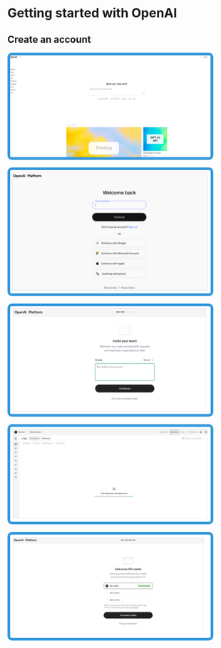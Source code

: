 # Getting started with OpenAI 

## Create an account


<img src="../images/openai-website.png" alt="Pop PNG"
     style="border: 6px solid #3498db; background: white; width: 450px; border-radius: 10px;">


<img src="../images/openai-login.png" alt="Pop PNG"
     style="border: 6px solid #3498db; background: white; width: 450px; border-radius: 10px;">
     

<img src="../images/openai-invite.png" alt="Pop PNG"
     style="border: 6px solid #3498db; background: white; width: 450px; border-radius: 10px;">
     

<img src="../images/openai-dashboard.png" alt="Pop PNG"
     style="border: 6px solid #3498db; background: white; width: 450px; border-radius: 10px;">

<img src="../images/openai-credits.png" alt="Pop PNG"
     style="border: 6px solid #3498db; background: white; width: 450px; border-radius: 10px;">
